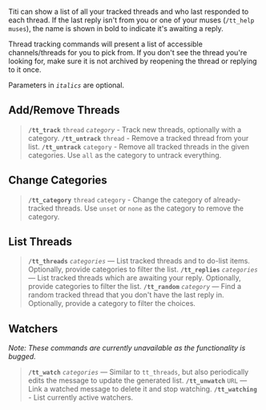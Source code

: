 Titi can show a list of all your tracked threads and who last responded to each thread. If the last reply isn't from you or one of your muses (`/tt_help muses`), the name is shown in bold to indicate it's awaiting a reply.

Thread tracking commands will present a list of accessible channels/threads for you to pick from. If you don't see the thread you're looking for, make sure it is not archived by reopening the thread or replying to it once.

Parameters in _`italics`_ are optional.

## Add/Remove Threads

> **`/tt_track`** `thread` _`category`_ - Track new threads, optionally with a category.
> **`/tt_untrack`** `thread` - Remove a tracked thread from your list.
> **`/tt_untrack`** `category` - Remove all tracked threads in the given categories. Use `all` as the category to untrack everything.

## Change Categories

> **`/tt_category`** `thread` `category` - Change the category of already-tracked threads. Use `unset` or `none` as the category to remove the category.

## List Threads

> **`/tt_threads`** _`categories`_ — List tracked threads and to do-list items. Optionally, provide categories to filter the list.
> **`/tt_replies`** _`categories`_ — List tracked threads which are awaiting your reply. Optionally, provide categories to filter the list.
> **`/tt_random`** _`category`_ — Find a random tracked thread that you don't have the last reply in. Optionally, provide a category to filter the choices.

## Watchers

_Note: These commands are currently unavailable as the functionality is bugged._

> **`/tt_watch`** _`categories`_ — Similar to `tt_threads`, but also periodically edits the message to update the generated list.
> **`/tt_unwatch`** `URL` — Link a watched message to delete it and stop watching.
> **`/tt_watching`** - List currently active watchers.
